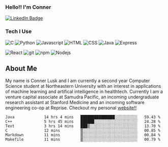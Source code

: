 ### Hello!! I'm Conner
<div id="badges">
  <a href="https://www.linkedin.com/in/connerlusk">
    <img src="https://img.shields.io/badge/LinkedIn-blue?style=for-the-badge&logo=linkedin&logoColor=white" alt="LinkedIn Badge"/>
  </a>
</div>

### Tech I Use
<p>
  <img alt="C" src="https://img.shields.io/badge/C-00599C?style=for-the-badge&logo=c&logoColor=white" />
  <img alt="Python" src="https://img.shields.io/badge/Python-3776AB?style=for-the-badge&logo=python&logoColor=white" />
  <img alt="Javascript" src="https://img.shields.io/badge/JavaScript-F7DF1E?style=for-the-badge&logo=javascript&logoColor=black" />
  <img alt="HTML" src="https://img.shields.io/badge/HTML-239120?style=for-the-badge&logo=html5&logoColor=white" />
  <img alt="CSS" src="https://img.shields.io/badge/CSS-239120?&style=for-the-badge&logo=css3&logoColor=white" />
  <img alt="Java" src="https://img.shields.io/badge/Java-ED8B00?style=for-the-badge&logo=java&logoColor=white" />
  <img alt="Express" src="https://img.shields.io/badge/Express.js-404D59?style=for-the-badge" />
</p>
<p>
  <img alt="React" src="https://img.shields.io/badge/-React-45b8d8?style=flat-square&logo=react&logoColor=white" />
  <img alt="git" src="https://img.shields.io/badge/-Git-F05032?style=flat-square&logo=git&logoColor=white" />
  <img alt="npm" src="https://img.shields.io/badge/-NPM-CB3837?style=flat-square&logo=npm&logoColor=white" />
  <img alt="Nodejs" src="https://img.shields.io/badge/-Nodejs-43853d?style=flat-square&logo=Node.js&logoColor=white" />
 </p>

## About Me
My name is Conner Lusk and I am currently a second year Computer Science student at Northeastern University with an interest in applications of 
machine learning and artifical intelligence in healthtech. Currently I am a venture capital associate at Samudra Pacific, an incoming undergraduate 
research assistant at Stanford Medicine and an incoming software engineering co-op at Reprise. Checkout my personal
[website!!](https://www.connerlusk.com)


<!--START_SECTION:waka-->

```text
Java             14 hrs 4 mins   ███████████████░░░░░░░░░░   59.43 %
C++              5 hrs 45 mins   ██████░░░░░░░░░░░░░░░░░░░   24.28 %
Text             3 hrs 14 mins   ███▒░░░░░░░░░░░░░░░░░░░░░   13.70 %
C                12 mins         ▒░░░░░░░░░░░░░░░░░░░░░░░░   00.85 %
Markdown         11 mins         ▒░░░░░░░░░░░░░░░░░░░░░░░░   00.84 %
Makefile         11 mins         ▒░░░░░░░░░░░░░░░░░░░░░░░░   00.79 %
```

<!--END_SECTION:waka-->
